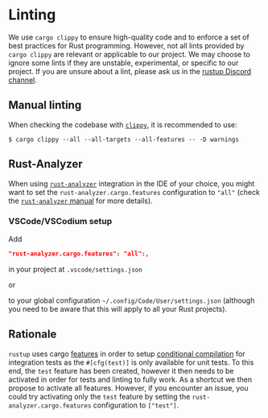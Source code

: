 # Linting

We use `cargo clippy` to ensure high-quality code and to enforce a set of best practices for Rust programming. However, not all lints provided by `cargo clippy` are relevant or applicable to our project.
We may choose to ignore some lints if they are unstable, experimental, or specific to our project.
If you are unsure about a lint, please ask us in the [rustup Discord channel](https://discord.com/channels/442252698964721669/463480252723888159).

## Manual linting

When checking the codebase with [`clippy`](https://doc.rust-lang.org/stable/clippy/index.html), it is recommended to use:

```console
$ cargo clippy --all --all-targets --all-features -- -D warnings
```

## Rust-Analyzer

When using  [`rust-analyzer`](https://rust-analyzer.github.io/) integration in the IDE of your choice, you might want to set the `rust-analyzer.cargo.features` configuration to `"all"` (check the [`rust-analyzer` manual](https://rust-analyzer.github.io/manual.html#configuration) for more details).

### VSCode/VSCodium setup

Add 

```json
"rust-analyzer.cargo.features": "all":,
```

in your project at `.vscode/settings.json`

or

to your global configuration `~/.config/Code/User/settings.json` (although you need to be aware that this will apply to all your Rust projects).


## Rationale

`rustup` uses cargo [features](https://doc.rust-lang.org/cargo/reference/features.html) in order to setup [conditional compilation](https://doc.rust-lang.org/reference/conditional-compilation.html) for integration tests as the `#[cfg(test)]` is only available for unit tests. To this end, the `test` feature has been created, however it then needs to be activated in order for tests and linting to fully work. As a shortcut we then propose to activate all features. However, if you encounter an issue, you could try activating only the `test` feature by setting the `rust-analyzer.cargo.features` configuration to `["test"]`.

